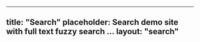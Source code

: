 
---
title: "Search"
placeholder: Search demo site with full text fuzzy search ...
layout: "search"
---
